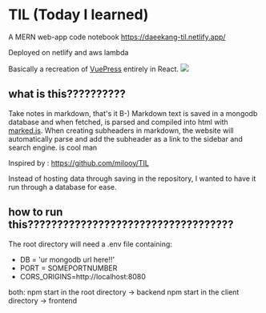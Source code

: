 # TIL (Today I learned)

A MERN web-app code notebook
https://daeekang-til.netlify.app/ 

Deployed on netlify and aws lambda 

Basically a recreation of [VuePress](https://vuepress.vuejs.org/) entirely in React. 
![](https://github.com/daee-kang/TIL/blob/master/readmestuff/demo.gif)

## what is this??????????

Take notes in markdown, that's it B-) 
Markdown text is saved in a mongodb database and when fetched, is parsed and compiled into html with [marked.js](https://marked.js.org/).
When creating subheaders in markdown, the website will automatically parse and add the subheader as a link to the sidebar and search engine. is cool man

Inspired by : https://github.com/milooy/TIL

Instead of hosting data through saving in the repository, I wanted to have it run through a database for ease. 


## how to run this???????????????????????????????????

The root directory will need a .env file containing: 
- DB = 'ur mongodb url here!!' 
- PORT = SOMEPORTNUMBER 
- CORS_ORIGINS=http://localhost:8080 

both: 
npm start in the root directory -> backend
npm start in the client directory -> frontend
